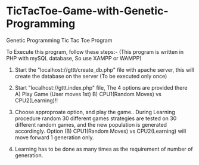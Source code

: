 # TicTacToe-Game-with-Genetic-Programming
Genetic Programming Tic Tac Toe Program

To Execute this program, follow these steps:-
(This program is written in PHP with mySQL database, So use XAMPP or WAMPP)
1. Start the "localhost://gttt/create_db.php" file with apache server, this will create the database on the server
   (To be executed only once)
2. Start "localhost://gttt.index.php" file, The 4 options are provided there
    A) Play Game (User moves 1st)
    B) CPU1(Random Moves) vs CPU2(Learning)!!
    
3. Choose approproate option, and play the game.. During Learning procedure random 30 different games strategies are tested 
   on 30 different random games, and the new population is generated accordingly.
   Option (B) CPU1(Random Moves) vs CPU2(Learning) will move forward 1 generation only.

4. Learning has to be done as many times as the requirement of number of generation.  

